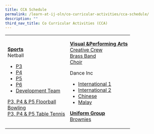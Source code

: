 ```yaml
---
title: CCA Schedule
permalink: /learn-at-ij-oln/co-curricular-activities/cca-schedule/
description: ""
third_nav_title: Co Curricular Activities (CCA)
---
```

<table>
<tbody>
<tr>
<td>
<p><strong><u>Sports<br /></u></strong>Netball</p>
<ul>
<li><a href="/files/2023CCASchedules/T1%20-%20P3%20Netball.pdf" target="_blank" rel="noopener">P3</a></li>
<li><a href="/files/2023CCASchedules/T1%20-%20P4%20Netball.pdf" target="_blank" rel="noopener">P4</a></li>
<li><a href="/files/T4%20-%20P5%20Netball" target="_blank" rel="noopener">P5</a></li>
<li><a href="/files/T4%20-%20P6%20Netball_School%20Team.pdf" target="_blank" rel="noopener">P6</a></li>
<li><a href="/files/2023CCASchedules/T1%20-%20Netball%20Developmental%20Team.pdf" target="_blank" rel="noopener">Development Team</a></li>
</ul>
<p><a href="/files/2023CCASchedules/T1%20-%20P3,%20P4%20&%20P5%20Floorball.pdf" target="_blank" rel="noopener">P3, P4 &amp; P5 Floorball</a><br />
	<a href="/files/2023CCASchedules/T1%20-%20Bowling.pdf" target="_blank" rel="noopener">Bowling</a><br />
	<a href="/files/2023CCASchedules/T1%20-%20Table%20Tennis.pdf" target="_blank" rel="noopener">P3, P4 &amp; P5 Table Tennis</a></p>
</td>
<td>
<p><strong><u>Visual &amp;Performing Arts<br /></u></strong><a href="/files/2023CCASchedules/T1%20-%20Creative%20Crew.pdf" target="_blank" rel="noopener">Creative Crew</a><br />
	<a href="/files/2023CCASchedules/T1%20-%20Brass%20Band.pdf" target="_blank" rel="noopener">Brass Band</a><br />
	<a href="/files/2023CCASchedules/T1%20-%20Choir.pdf" target="_blank" rel="noopener">Choir</a></p>
<p>Dance Inc</p>
<ul>
<li><a href="/files/2023CCASchedules/T1%20-%20Dance%20Inc%201.pdf" target="_blank" rel="noopener">International 1</a></li>
<li><a href="/files/2023CCASchedules/T1%20-%20Dance%20Inc%202.pdf" target="_blank" rel="noopener">International 2</a></li>
<li><a href="/files/T4%20-%20Dance%20Inc%203.pdf" target="_blank" rel="noopener">Chinese</a></li>
<li><a href="/files/T4%20-%20Dance%20Inc%204.pdf" target="_blank" rel="noopener">Malay</a></li>
</ul>
<p><strong><u>Uniform Group<br /></u></strong><a href="/files/2023CCASchedules/T1%20-%20Bowling.pdf" target="_blank" rel="noopener">Brownies</a></p>
</td>
</tr>
</tbody>
</table>

[](/files/2023CCASchedules/T1%20-%20P3%20Netball.pdf)